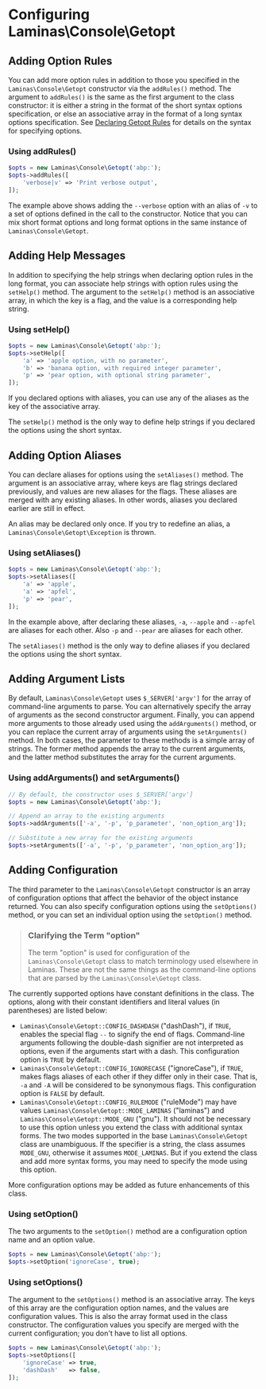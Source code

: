 # Configuring Laminas\\Console\\Getopt

## Adding Option Rules

You can add more option rules in addition to those you specified in the
`Laminas\Console\Getopt` constructor via the `addRules()` method. The argument to
`addRules()` is the same as the first argument to the class constructor: it is
either a string in the format of the short syntax options specification, or else
an associative array in the format of a long syntax options specification.  See
[Declaring Getopt Rules](rules.md) for details on the syntax for specifying
options.

### Using addRules()

```php
$opts = new Laminas\Console\Getopt('abp:');
$opts->addRules([
    'verbose|v' => 'Print verbose output',
]);
```

The example above shows adding the `--verbose` option with an alias of `-v` to a set of options
defined in the call to the constructor. Notice that you can mix short format options and long format
options in the same instance of `Laminas\Console\Getopt`.

## Adding Help Messages

In addition to specifying the help strings when declaring option rules in the
long format, you can associate help strings with option rules using the
`setHelp()` method. The argument to the `setHelp()` method is an associative
array, in which the key is a flag, and the value is a corresponding help string.

### Using setHelp()

```php
$opts = new Laminas\Console\Getopt('abp:');
$opts->setHelp([
    'a' => 'apple option, with no parameter',
    'b' => 'banana option, with required integer parameter',
    'p' => 'pear option, with optional string parameter',
]);
```

If you declared options with aliases, you can use any of the aliases as the key
of the associative array.

The `setHelp()` method is the only way to define help strings if you declared
the options using the short syntax.

## Adding Option Aliases

You can declare aliases for options using the `setAliases()` method. The
argument is an associative array, where keys are flag strings declared
previously, and values are new aliases for the flags.  These aliases are
merged with any existing aliases. In other words, aliases you declared earlier
are still in effect.

An alias may be declared only once. If you try to redefine an alias, a
`Laminas\Console\Getopt\Exception` is thrown.

### Using setAliases()

```php
$opts = new Laminas\Console\Getopt('abp:');
$opts->setAliases([
    'a' => 'apple',
    'a' => 'apfel',
    'p' => 'pear',
]);
```

In the example above, after declaring these aliases, `-a`, `--apple` and
`--apfel` are aliases for each other. Also `-p` and `--pear` are aliases for
each other.

The `setAliases()` method is the only way to define aliases if you declared the
options using the short syntax.

## Adding Argument Lists

By default, `Laminas\Console\Getopt` uses `$_SERVER['argv']` for the array of
command-line arguments to parse. You can alternatively specify the array of
arguments as the second constructor argument.  Finally, you can append more
arguments to those already used using the `addArguments()` method, or you can
replace the current array of arguments using the `setArguments()` method. In
both cases, the parameter to these methods is a simple array of strings. The
former method appends the array to the current arguments, and the latter method
substitutes the array for the current arguments.

### Using addArguments() and setArguments()

```php
// By default, the constructor uses $_SERVER['argv']
$opts = new Laminas\Console\Getopt('abp:');

// Append an array to the existing arguments
$opts->addArguments(['-a', '-p', 'p_parameter', 'non_option_arg']);

// Substitute a new array for the existing arguments
$opts->setArguments(['-a', '-p', 'p_parameter', 'non_option_arg']);
```

## Adding Configuration

The third parameter to the `Laminas\Console\Getopt` constructor is an array of
configuration options that affect the behavior of the object instance returned.
You can also specify configuration options using the `setOptions()` method, or
you can set an individual option using the `setOption()` method.

> ### Clarifying the Term "option"
>
> The term "option" is used for configuration of the `Laminas\Console\Getopt` class
> to match terminology used elsewhere in Laminas. These are not the same
> things as the command-line options that are parsed by the
> `Laminas\Console\Getopt` class.

The currently supported options have constant definitions in the class. The
options, along with their constant identifiers and literal values (in
parentheses) are listed below:

- `Laminas\Console\Getopt::CONFIG_DASHDASH` ("dashDash"), if `TRUE`, enables the
  special flag `--` to signify the end of flags. Command-line arguments
  following the double-dash signifier are not interpreted as options, even if
  the arguments start with a dash. This configuration option is `TRUE` by
  default.
- `Laminas\Console\Getopt::CONFIG_IGNORECASE` ("ignoreCase"), if `TRUE`, makes
  flags aliases of each other if they differ only in their case. That is, `-a`
  and `-A` will be considered to be synonymous flags. This configuration option
  is `FALSE` by default.
- `Laminas\Console\Getopt::CONFIG_RULEMODE` ("ruleMode") may have values
  `Laminas\Console\Getopt::MODE_LAMINAS` ("laminas") and `Laminas\Console\Getopt::MODE_GNU`
  ("gnu"). It should not be necessary to use this option unless you extend the
  class with additional syntax forms. The two modes supported in the base
  `Laminas\Console\Getopt` class are unambiguous. If the specifier is a string, the
  class assumes `MODE_GNU`, otherwise it assumes `MODE_LAMINAS`. But if you extend
  the class and add more syntax forms, you may need to specify the mode using
  this option.

More configuration options may be added as future enhancements of this class.

### Using setOption()

The two arguments to the `setOption()` method are a configuration option name
and an option value.

```php
$opts = new Laminas\Console\Getopt('abp:');
$opts->setOption('ignoreCase', true);
```

### Using setOptions()

The argument to the `setOptions()` method is an associative array. The keys of
this array are the configuration option names, and the values are configuration
values. This is also the array format used in the class constructor. The
configuration values you specify are merged with the current configuration; you
don't have to list all options.

```php
$opts = new Laminas\Console\Getopt('abp:');
$opts->setOptions([
    'ignoreCase' => true,
    'dashDash'   => false,
]);
```
